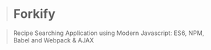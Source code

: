 ># Forkify

> Recipe Searching Application using Modern Javascript: ES6, NPM, Babel and Webpack & AJAX


